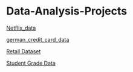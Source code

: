# Data-Analysis-Projects

[Netflix_data](https://drive.google.com/file/d/1VImLJD_ZoPU0XrVfOUmtFgmMuOGCHSUz/view?usp=sharing)

[german_credit_card_data](https://drive.google.com/file/d/1KlvD0XGMQJ6hcmjgk3e_YDdliAWEuOvG/view?usp=sharing)

[Retail Dataset](https://docs.google.com/spreadsheets/d/1Q7kz1zQ2Z1YhWFFHk4zWHQE5WKVBQ70S/edit?usp=sharing&ouid=114201016396779247281&rtpof=true&sd=true)

[Student Grade Data](https://drive.google.com/file/d/1-izIiH4z8viRlMBgaTKeCJMdkSlALGng/view?usp=sharing)

